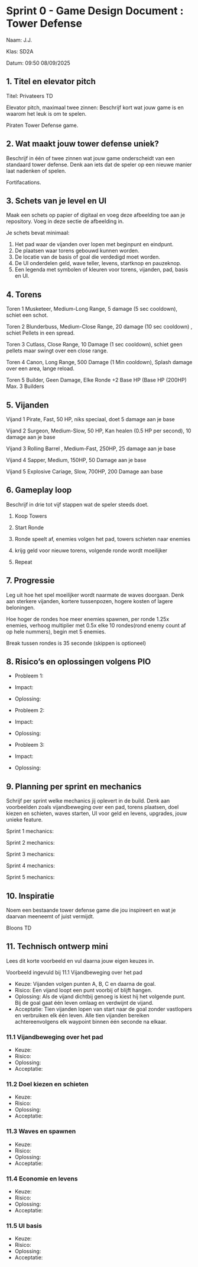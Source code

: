 # Sprint 0 - Game Design Document : Tower Defense
Naam: J.J.

Klas: SD2A

Datum: 09:50 08/09/2025

## 1. Titel en elevator pitch
Titel: Privateers TD

Elevator pitch, maximaal twee zinnen:
Beschrijf kort wat jouw game is en waarom het leuk is om te spelen.

Piraten Tower Defense game.

## 2. Wat maakt jouw tower defense uniek?
Beschrijf in één of twee zinnen wat jouw game onderscheidt van een standaard tower defense. Denk aan iets dat de speler op een nieuwe manier laat nadenken of spelen.

Fortifacations.

## 3. Schets van je level en UI
Maak een schets op papier of digitaal en voeg deze afbeelding toe aan je repository. Voeg in deze sectie de afbeelding in.

Je schets bevat minimaal:
1. Het pad waar de vijanden over lopen met beginpunt en eindpunt.
2. De plaatsen waar torens gebouwd kunnen worden.
3. De locatie van de basis of goal die verdedigd moet worden.
4. De UI onderdelen geld, wave teller, levens, startknop en pauzeknop.
5. Een legenda met symbolen of kleuren voor torens, vijanden, pad, basis en UI.

## 4. Torens
Toren 1 Musketeer, Medium-Long Range, 5 damage (5 sec cooldown), schiet een schot.

Toren 2 Blunderbuss, Medium-Close Range, 20 damage (10 sec cooldown) , schiet Pellets in een spread.

Toren 3 Cutlass, Close Range, 10 Damage (1 sec cooldown), schiet geen pellets maar swingt over een close range.

Toren 4 Canon, Long Range, 500 Damage (1 Min cooldown), Splash damage over een area, lange reload.

Toren 5 Builder, Geen Damage, Elke Ronde +2 Base HP (Base HP (200HP) Max. 3 Builders


## 5. Vijanden

Vijand 1 Pirate, Fast, 50 HP, niks speciaal, doet 5 damage aan je base

Vijand 2 Surgeon, Medium-Slow, 50 HP, Kan healen (0.5 HP per second), 10 damage aan je base

Vijand 3 Rolling Barrel , Medium-Fast, 250HP, 25 damage aan je base

Vijand 4 Sapper, Medium, 150HP, 50 Damage aan je base

Vijand 5 Explosive Cariage, Slow, 700HP, 200 Damage aan base

## 6. Gameplay loop
Beschrijf in drie tot vijf stappen wat de speler steeds doet.

1. Koop Towers

2. Start Ronde

3. Ronde speelt af, enemies volgen het pad, towers schieten naar enemies

4. krijg geld voor nieuwe torens, volgende ronde wordt moeilijker

5. Repeat

## 7. Progressie
Leg uit hoe het spel moeilijker wordt naarmate de waves doorgaan. Denk aan sterkere vijanden, kortere tussenpozen, hogere kosten of lagere beloningen.

Hoe hoger de rondes hoe meer enemies spawnen, per ronde 1.25x enemies, verhoog multiplier met 0.5x elke 10 rondes(rond enemy count af op hele nummers), begin met 5 enemies.

Break tussen rondes is 35 seconde (skippen is optioneel)



## 8. Risico’s en oplossingen volgens PIO
- Probleem 1:
- Impact:
- Oplossing:

- Probleem 2:
- Impact:
- Oplossing:


- Probleem 3:
- Impact:
- Oplossing:
  
## 9. Planning per sprint en mechanics
Schrijf per sprint welke mechanics jij oplevert in de build. Denk aan voorbeelden zoals vijandbeweging over een pad, torens plaatsen, doel kiezen en schieten, waves starten, UI voor geld en levens, upgrades, jouw unieke feature.

Sprint 1 mechanics:

Sprint 2 mechanics:

Sprint 3 mechanics:

Sprint 4 mechanics:

Sprint 5 mechanics:


## 10. Inspiratie
Noem een bestaande tower defense game die jou inspireert en wat je daarvan meeneemt of juist vermijdt.

Bloons TD

## 11. Technisch ontwerp mini

Lees dit korte voorbeeld en vul daarna jouw eigen keuzes in.

Voorbeeld ingevuld bij 11.1 Vijandbeweging over het pad
- Keuze:
Vijanden volgen punten A, B, C en daarna de goal.
- Risico:
Een vijand loopt een punt voorbij of blijft hangen.
- Oplossing:
Als de vijand dichtbij genoeg is kiest hij het volgende punt. Bij de goal gaat één leven omlaag en verdwijnt de vijand.
- Acceptatie:
Tien vijanden lopen van start naar de goal zonder vastlopers en verbruiken elk één leven.
Alle tien vijanden bereiken achtereenvolgens elk waypoint binnen één seconde na elkaar.

### 11.1 Vijandbeweging over het pad
- Keuze:
- Risico:
- Oplossing:
- Acceptatie:


### 11.2 Doel kiezen en schieten
- Keuze:
- Risico:
- Oplossing:
- Acceptatie:

### 11.3 Waves en spawnen
- Keuze:
- Risico:
- Oplossing:
- Acceptatie:

  
### 11.4 Economie en levens
- Keuze:
- Risico:
- Oplossing:
- Acceptatie:

### 11.5 UI basis
- Keuze:
- Risico:
- Oplossing:
- Acceptatie: